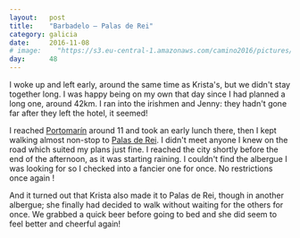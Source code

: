 ```yaml
---
layout:   post
title:    "Barbadelo — Palas de Rei"
category: galicia
date:     2016-11-08
# image:    "https://s3.eu-central-1.amazonaws.com/camino2016/pictures/30/peace.jpg"
day:      48
---
```


I woke up and left early, around the same time as Krista's, but we didn't stay together long. I was happy being on my own that day since I had planned a long one, around 42km. I ran into the irishmen and Jenny: they hadn't gone far after they left the hotel, it seemed!

I reached [Portomarín](https://www.google.fr/maps/place/27170+Portomar%C3%ADn,+Province+de+Lugo,+Espagne/@42.8081687,-7.620832,16z/data=!3m1!4b1!4m5!3m4!1s0xd302e2b247d7d65:0xd2e8841fc395301a!8m2!3d42.8074289!4d-7.6158428?hl=fr) around 11 and took an early lunch there, then I kept walking almost non-stop to [Palas de Rei](https://www.google.fr/maps/place/27200+Palas+de+Rei,+Province+de+Lugo,+Espagne/@42.874503,-7.8728645,16z/data=!3m1!4b1!4m5!3m4!1s0xd2fd4833bc446ff:0xec492e37a0acc43!8m2!3d42.8734481!4d-7.8687859?hl=fr). I didn't meet anyone I knew on the road which suited my plans just fine. I reached the city shortly before the end of the afternoon, as it was starting raining. I couldn't find the albergue I was looking for so I checked into a fancier one for once. No restrictions once again !

And it turned out that Krista also made it to Palas de Rei, though in another albergue; she finally had decided to walk without waiting for the others for once. We grabbed a quick beer before going to bed and she did seem to feel better and cheerful again!

